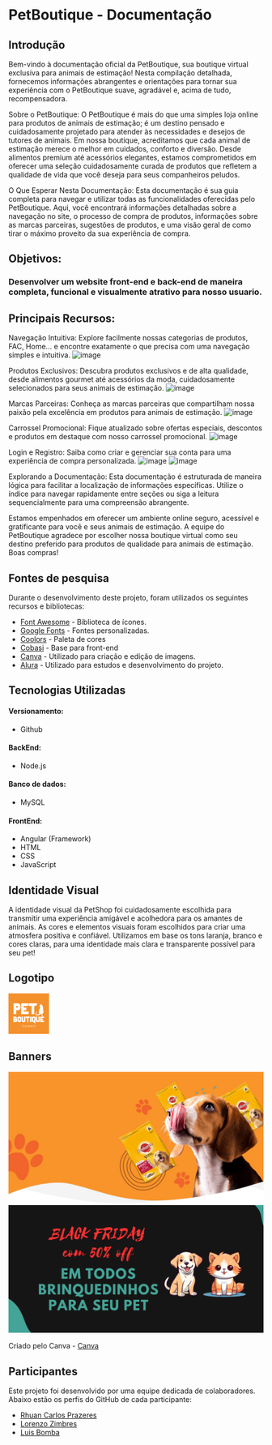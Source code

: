 # PetBoutique - Documentação

## Introdução 

Bem-vindo à documentação oficial da PetBoutique, sua boutique virtual exclusiva para animais de estimação! Nesta compilação detalhada, fornecemos informações abrangentes e orientações para tornar sua experiência com o PetBoutique suave, agradável e, acima de tudo, recompensadora.

Sobre o PetBoutique:
O PetBoutique é mais do que uma simples loja online para produtos de animais de estimação; é um destino pensado e cuidadosamente projetado para atender às necessidades e desejos de tutores de animais. Em nossa boutique, acreditamos que cada animal de estimação merece o melhor em cuidados, conforto e diversão. Desde alimentos premium até acessórios elegantes, estamos comprometidos em oferecer uma seleção cuidadosamente curada de produtos que refletem a qualidade de vida que você deseja para seus companheiros peludos.

O Que Esperar Nesta Documentação:
Esta documentação é sua guia completa para navegar e utilizar todas as funcionalidades oferecidas pelo PetBoutique. Aqui, você encontrará informações detalhadas sobre a navegação no site, o processo de compra de produtos, informações sobre as marcas parceiras, sugestões de produtos, e uma visão geral de como tirar o máximo proveito da sua experiência de compra.

## Objetivos:
### Desenvolver um website front-end e back-end de maneira completa, funcional e visualmente atrativo para nosso usuario.

## Principais Recursos:

Navegação Intuitiva: Explore facilmente nossas categorias de produtos, FAC, Home... e encontre exatamente o que precisa com uma navegação simples e intuitiva.
![image](https://github.com/RhuanCarlos019/ProjectPet/assets/123770612/f59d6ad1-04c0-448f-b7d7-a1f7e4627cb6)


Produtos Exclusivos: Descubra produtos exclusivos e de alta qualidade, desde alimentos gourmet até acessórios da moda, cuidadosamente selecionados para seus animais de estimação.
![image](https://github.com/RhuanCarlos019/ProjectPet/assets/123770612/3295bb46-0d9d-42b2-a69b-62be53a8530a)


Marcas Parceiras: Conheça as marcas parceiras que compartilham nossa paixão pela excelência em produtos para animais de estimação.
![image](https://github.com/RhuanCarlos019/ProjectPet/assets/123770612/73c2a647-1bb7-4ce4-acc2-60cb1a237c76)


Carrossel Promocional: Fique atualizado sobre ofertas especiais, descontos e produtos em destaque com nosso carrossel promocional.
![image](https://github.com/RhuanCarlos019/ProjectPet/assets/123770612/70a4b2ab-2946-4715-987f-d98c4af7d75c)


Login e Registro: Saiba como criar e gerenciar sua conta para uma experiência de compra personalizada.
![image](https://github.com/RhuanCarlos019/ProjectPet/assets/123770612/65d44c0b-a1eb-4b6b-8e86-633600d72d97) 
![image](https://github.com/RhuanCarlos019/ProjectPet/assets/123770612/018607ad-2b94-45c3-af01-15a5bfc0653b)



Explorando a Documentação:
Esta documentação é estruturada de maneira lógica para facilitar a localização de informações específicas. Utilize o índice para navegar rapidamente entre seções ou siga a leitura sequencialmente para uma compreensão abrangente.

Estamos empenhados em oferecer um ambiente online seguro, acessível e gratificante para você e seus animais de estimação. A equipe do PetBoutique agradece por escolher nossa boutique virtual como seu destino preferido para produtos de qualidade para animais de estimação. Boas compras!


## Fontes de pesquisa

Durante o desenvolvimento deste projeto, foram utilizados os seguintes recursos e bibliotecas:

- [Font Awesome](https://fontawesome.com/) - Biblioteca de ícones.
- [Google Fonts](https://fonts.google.com/) - Fontes personalizadas.
- [Coolors](https://coolors.co/) - Paleta de cores
- [Cobasi](https://www.cobasi.com.br/?gad_source=1&gclid=EAIaIQobChMIoOThzfH9ggMVrRmtBh2Nbge_EAAYASAAEgJN-PD_BwE) - Base para front-end
- [Canva](https://www.canva.com/pt_br/) - Utilizado para criação e edição de imagens.
- [Alura](https://www.alura.com.br/) - Utilizado para estudos e desenvolvimento do projeto.

## Tecnologias Utilizadas
#### Versionamento:
- Github

#### BackEnd:
- Node.js

#### Banco de dados:
- MySQL

#### FrontEnd:
- Angular (Framework)
- HTML
- CSS
- JavaScript

## Identidade Visual

A identidade visual da PetShop foi cuidadosamente escolhida para transmitir uma experiência amigável e acolhedora para os amantes de animais. As cores e elementos visuais foram escolhidos para criar uma atmosfera positiva e confiável.
Utilizamos em base os tons laranja, branco e cores claras, para uma identidade mais clara e transparente possível para seu pet!

## Logotipo

![Logo PetShop](img/logo.png)

## Banners
![Banner](img/hero-banner.jpg)
![Banner](img/Carousell.png)

Criado pelo Canva - [Canva](https://www.canva.com/pt_br/)
## Participantes

Este projeto foi desenvolvido por uma equipe dedicada de colaboradores. Abaixo estão os perfis do GitHub de cada participante:

- [Rhuan Carlos Prazeres](https://github.com/RhuanCarlos019)
- [Lorenzo Zimbres](https://github.com/LoriaLawrenceZ)
- [Luis Bomba](https://github.com/LuisOtavioBeckaman)
